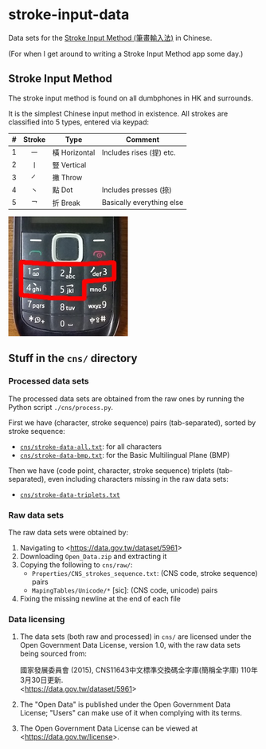 # stroke-input-data

Data sets for the [Stroke Input Method (筆畫輸入法)] in Chinese.

(For when I get around to writing a Stroke Input Method app some day.)


## Stroke Input Method

The stroke input method is found on all dumbphones in HK and surrounds.

It is the simplest Chinese input method in existence.
All strokes are classified into 5 types, entered via keypad:

| \# | Stroke | Type | Comment |
| -: | :-: | - | - |
| 1 | ㇐ | 橫 Horizontal | Includes rises (提) etc. |
| 2 | ㇑ | 豎 Vertical | |
| 3 | ㇒ | 撇 Throw | |
| 4 | ㇔ | 點 Dot | Includes presses (捺) |
| 5 | ㇖ | 折 Break | Basically everything else |

![Picture of a dumbphone with stroke input method on keys 1 to 5.][dumbphone]

[Stroke Input Method (筆畫輸入法)]: https://zh.wikipedia.org/wiki/筆畫輸入法
[dumbphone]: dumbphone-stroke-input.jpg


## Stuff in the `cns/` directory


### Processed data sets

The processed data sets are obtained from the raw ones
by running the Python script `./cns/process.py`.

First we have (character, stroke sequence) pairs (tab-separated),
sorted by stroke sequence:

- [`cns/stroke-data-all.txt`]: for all characters
- [`cns/stroke-data-bmp.txt`]: for the Basic Multilingual Plane (BMP)

Then we have (code point, character, stroke sequence) triplets (tab-separated),
even including characters missing in the raw data sets:

- [`cns/stroke-data-triplets.txt`]

[`cns/stroke-data-all.txt`]: cns/stroke-data-all.txt
[`cns/stroke-data-bmp.txt`]: cns/stroke-data-bmp.txt
[`cns/stroke-data-triplets.txt`]: cns/stroke-data-triplets.txt


### Raw data sets

The raw data sets were obtained by:

1. Navigating to <<https://data.gov.tw/dataset/5961>>
2. Downloading `Open_Data.zip` and extracting it
3. Copying the following to `cns/raw/`:
   - `Properties/CNS_strokes_sequence.txt`: (CNS code, stroke sequence) pairs
   - `MapingTables/Unicode/*` [sic]: (CNS code, unicode) pairs
4. Fixing the missing newline at the end of each file


### Data licensing

1. The data sets (both raw and processed) in `cns/` are licensed
   under the Open Government Data License, version 1.0,
   with the raw data sets being sourced from:

   國家發展委員會 (2015), CNS11643中文標準交換碼全字庫(簡稱全字庫) 110年3月30日更新. <br>
   <<https://data.gov.tw/dataset/5961>>

2. The "Open Data" is published under the Open Government Data License;
   "Users" can make use of it when complying with its terms.

3. The Open Government Data License can be viewed
   at <<https://data.gov.tw/license>>.

